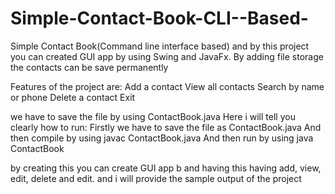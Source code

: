 # Simple-Contact-Book-CLI--Based-
Simple Contact Book(Command line interface based) and by this project you can created GUI app by using Swing and JavaFx. By adding file storage the contacts can be save permanently

Features of the project are:
Add a contact
View all contacts
Search by name or phone
Delete a contact
Exit

we have to save the file by using ContactBook.java
Here i will tell you clearly how to run:
Firstly we have to save the file as ContactBook.java
And then compile by using javac ContactBook.java
And then run by using java ContactBook

by creating this you can create GUI app b
and  having this having add, view, edit, delete and edit.
and i will provide the sample output of the project 
